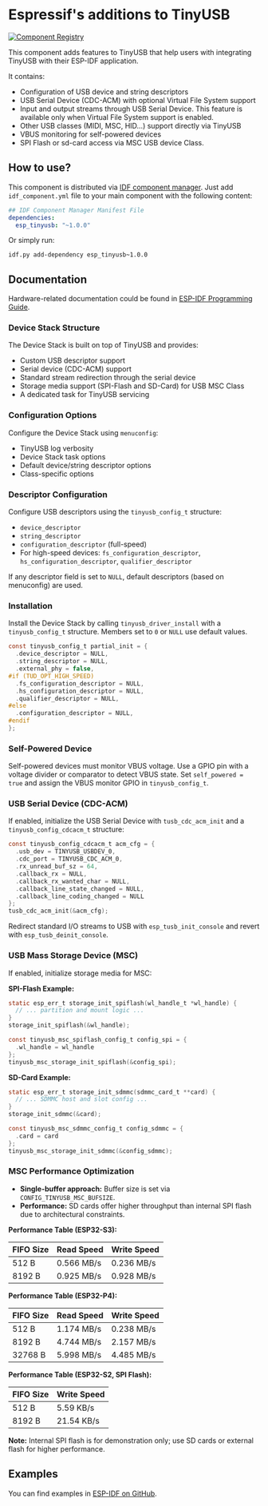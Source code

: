 # Espressif's additions to TinyUSB

[![Component Registry](https://components.espressif.com/components/espressif/esp_tinyusb/badge.svg)](https://components.espressif.com/components/espressif/esp_tinyusb)

This component adds features to TinyUSB that help users with integrating TinyUSB with their ESP-IDF application.

It contains:
* Configuration of USB device and string descriptors
* USB Serial Device (CDC-ACM) with optional Virtual File System support
* Input and output streams through USB Serial Device. This feature is available only when Virtual File System support is enabled.
* Other USB classes (MIDI, MSC, HID…) support directly via TinyUSB
* VBUS monitoring for self-powered devices
* SPI Flash or sd-card access via MSC USB device Class.

## How to use?

This component is distributed via [IDF component manager](https://docs.espressif.com/projects/esp-idf/en/latest/esp32/api-guides/tools/idf-component-manager.html). Just add `idf_component.yml` file to your main component with the following content:

``` yaml
## IDF Component Manager Manifest File
dependencies:
  esp_tinyusb: "~1.0.0"
```

Or simply run:
```
idf.py add-dependency esp_tinyusb~1.0.0
```

## Documentation

Hardware-related documentation could be found in [ESP-IDF Programming Guide](https://docs.espressif.com/projects/esp-idf/en/latest/esp32s2/api-reference/peripherals/usb_device.html).

### Device Stack Structure

The Device Stack is built on top of TinyUSB and provides:

- Custom USB descriptor support
- Serial device (CDC-ACM) support
- Standard stream redirection through the serial device
- Storage media support (SPI-Flash and SD-Card) for USB MSC Class
- A dedicated task for TinyUSB servicing

### Configuration Options

Configure the Device Stack using `menuconfig`:

- TinyUSB log verbosity
- Device Stack task options
- Default device/string descriptor options
- Class-specific options

### Descriptor Configuration

Configure USB descriptors using the `tinyusb_config_t` structure:

- `device_descriptor`
- `string_descriptor`
- `configuration_descriptor` (full-speed)
- For high-speed devices: `fs_configuration_descriptor`, `hs_configuration_descriptor`, `qualifier_descriptor`

If any descriptor field is set to `NULL`, default descriptors (based on menuconfig) are used.

### Installation

Install the Device Stack by calling `tinyusb_driver_install` with a `tinyusb_config_t` structure. Members set to `0` or `NULL` use default values.

```c
const tinyusb_config_t partial_init = {
  .device_descriptor = NULL,
  .string_descriptor = NULL,
  .external_phy = false,
#if (TUD_OPT_HIGH_SPEED)
  .fs_configuration_descriptor = NULL,
  .hs_configuration_descriptor = NULL,
  .qualifier_descriptor = NULL,
#else
  .configuration_descriptor = NULL,
#endif
};
```

### Self-Powered Device

Self-powered devices must monitor VBUS voltage. Use a GPIO pin with a voltage divider or comparator to detect VBUS state. Set `self_powered = true` and assign the VBUS monitor GPIO in `tinyusb_config_t`.

### USB Serial Device (CDC-ACM)

If enabled, initialize the USB Serial Device with `tusb_cdc_acm_init` and a `tinyusb_config_cdcacm_t` structure:

```c
const tinyusb_config_cdcacm_t acm_cfg = {
  .usb_dev = TINYUSB_USBDEV_0,
  .cdc_port = TINYUSB_CDC_ACM_0,
  .rx_unread_buf_sz = 64,
  .callback_rx = NULL,
  .callback_rx_wanted_char = NULL,
  .callback_line_state_changed = NULL,
  .callback_line_coding_changed = NULL
};
tusb_cdc_acm_init(&acm_cfg);
```

Redirect standard I/O streams to USB with `esp_tusb_init_console` and revert with `esp_tusb_deinit_console`.

### USB Mass Storage Device (MSC)

If enabled, initialize storage media for MSC:

**SPI-Flash Example:**
```c
static esp_err_t storage_init_spiflash(wl_handle_t *wl_handle) {
  // ... partition and mount logic ...
}
storage_init_spiflash(&wl_handle);

const tinyusb_msc_spiflash_config_t config_spi = {
  .wl_handle = wl_handle
};
tinyusb_msc_storage_init_spiflash(&config_spi);
```

**SD-Card Example:**
```c
static esp_err_t storage_init_sdmmc(sdmmc_card_t **card) {
  // ... SDMMC host and slot config ...
}
storage_init_sdmmc(&card);

const tinyusb_msc_sdmmc_config_t config_sdmmc = {
  .card = card
};
tinyusb_msc_storage_init_sdmmc(&config_sdmmc);
```

### MSC Performance Optimization

- **Single-buffer approach:** Buffer size is set via `CONFIG_TINYUSB_MSC_BUFSIZE`.
- **Performance:** SD cards offer higher throughput than internal SPI flash due to architectural constraints.

**Performance Table (ESP32-S3):**

| FIFO Size | Read Speed | Write Speed |
|-----------|------------|-------------|
| 512 B     | 0.566 MB/s | 0.236 MB/s  |
| 8192 B    | 0.925 MB/s | 0.928 MB/s  |

**Performance Table (ESP32-P4):**

| FIFO Size | Read Speed | Write Speed |
|-----------|------------|-------------|
| 512 B     | 1.174 MB/s | 0.238 MB/s  |
| 8192 B    | 4.744 MB/s | 2.157 MB/s  |
| 32768 B   | 5.998 MB/s | 4.485 MB/s  |

**Performance Table (ESP32-S2, SPI Flash):**

| FIFO Size | Write Speed |
|-----------|-------------|
| 512 B     | 5.59 KB/s   |
| 8192 B    | 21.54 KB/s  |

**Note:** Internal SPI flash is for demonstration only; use SD cards or external flash for higher performance.

## Examples
You can find examples in [ESP-IDF on GitHub](https://github.com/espressif/esp-idf/tree/master/examples/peripherals/usb/device).
